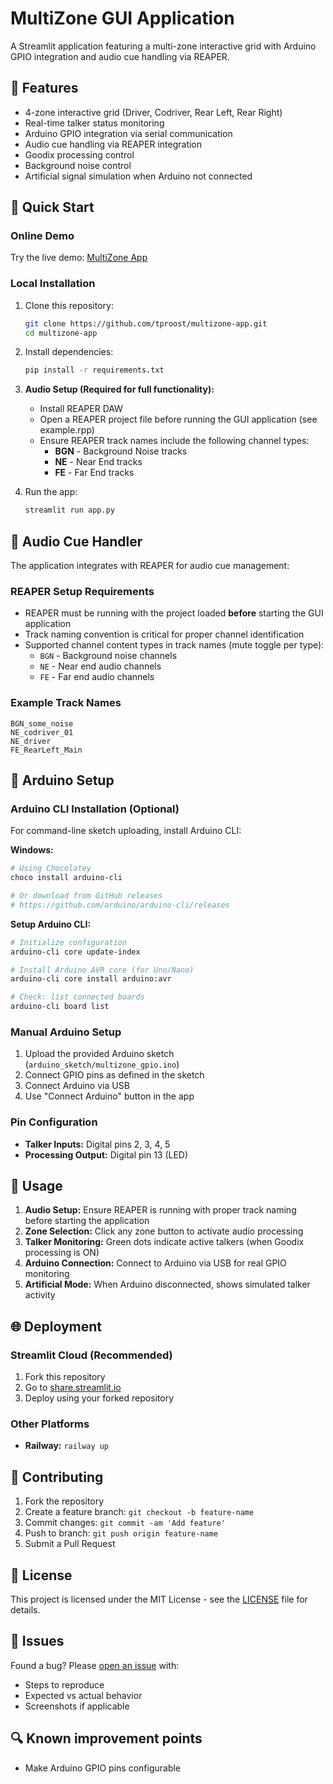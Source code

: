 # MultiZone GUI Application

A Streamlit application featuring a multi-zone interactive grid with Arduino GPIO integration and audio cue handling via REAPER.

## 🎯 Features

- 4-zone interactive grid (Driver, Codriver, Rear Left, Rear Right)
- Real-time talker status monitoring
- Arduino GPIO integration via serial communication
- Audio cue handling via REAPER integration
- Goodix processing control
- Background noise control
- Artificial signal simulation when Arduino not connected

## 🚀 Quick Start

### Online Demo
Try the live demo: [MultiZone App](https://multizone-app-tproost.streamlit.app)

### Local Installation

1. Clone this repository:
   ```bash
   git clone https://github.com/tproost/multizone-app.git
   cd multizone-app
   ```

2. Install dependencies:
   ```bash
   pip install -r requirements.txt
   ```

3. **Audio Setup (Required for full functionality):**
   - Install REAPER DAW
   - Open a REAPER project file before running the GUI application (see example.rpp)
   - Ensure REAPER track names include the following channel types:
     - **BGN** - Background Noise tracks
     - **NE** - Near End tracks
     - **FE** - Far End tracks

4. Run the app:
   ```bash
   streamlit run app.py
   ```

## 🎵 Audio Cue Handler

The application integrates with REAPER for audio cue management:

### REAPER Setup Requirements
- REAPER must be running with the project loaded **before** starting the GUI application
- Track naming convention is critical for proper channel identification
- Supported channel content types in track names (mute toggle per type):
  - `BGN` - Background noise channels
  - `NE` - Near end audio channels
  - `FE` - Far end audio channels

### Example Track Names
```
BGN_some_noise
NE_codriver_01
NE_driver
FE_RearLeft_Main
```

## 🔧 Arduino Setup

### Arduino CLI Installation (Optional)

For command-line sketch uploading, install Arduino CLI:

**Windows:**
```bash
# Using Chocolatey
choco install arduino-cli

# Or download from GitHub releases
# https://github.com/arduino/arduino-cli/releases
```

**Setup Arduino CLI:**
```bash
# Initialize configuration
arduino-cli core update-index

# Install Arduino AVR core (for Uno/Nano)
arduino-cli core install arduino:avr

# Check: list connected boards
arduino-cli board list
```

### Manual Arduino Setup

1. Upload the provided Arduino sketch (`arduino_sketch/multizone_gpio.ino`)
2. Connect GPIO pins as defined in the sketch
3. Connect Arduino via USB
4. Use "Connect Arduino" button in the app

### Pin Configuration
- **Talker Inputs:** Digital pins 2, 3, 4, 5
- **Processing Output:** Digital pin 13 (LED)

## 📱 Usage

1. **Audio Setup:** Ensure REAPER is running with proper track naming before starting the application
2. **Zone Selection:** Click any zone button to activate audio processing
3. **Talker Monitoring:** Green dots indicate active talkers (when Goodix processing is ON)
4. **Arduino Connection:** Connect to Arduino via USB for real GPIO monitoring
5. **Artificial Mode:** When Arduino disconnected, shows simulated talker activity

## 🌐 Deployment

### Streamlit Cloud (Recommended)
1. Fork this repository
2. Go to [share.streamlit.io](https://share.streamlit.io)
3. Deploy using your forked repository

### Other Platforms
- **Railway:** `railway up`

## 🤝 Contributing

1. Fork the repository
2. Create a feature branch: `git checkout -b feature-name`
3. Commit changes: `git commit -am 'Add feature'`
4. Push to branch: `git push origin feature-name`
5. Submit a Pull Request

## 📄 License

This project is licensed under the MIT License - see the [LICENSE](LICENSE) file for details.

## 🐛 Issues

Found a bug? Please [open an issue](https://github.com/YOUR_USERNAME/multizone-app/issues) with:
- Steps to reproduce
- Expected vs actual behavior
- Screenshots if applicable

## 🔍 Known improvement points
- Make Arduino GPIO pins configurable

